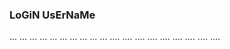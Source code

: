 ### LoGiN UsErNaMe
...
...
...
...
...
...
...
...
...
...
....
....
....
....
....
....
....
....
....


